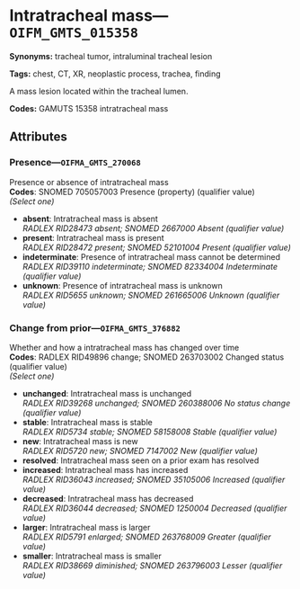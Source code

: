 # Intratracheal mass—`OIFM_GMTS_015358`

**Synonyms:** tracheal tumor, intraluminal tracheal lesion

**Tags:** chest, CT, XR, neoplastic process, trachea, finding

A mass lesion located within the tracheal lumen.

**Codes:** GAMUTS 15358 intratracheal mass

## Attributes

### Presence—`OIFMA_GMTS_270068`

Presence or absence of intratracheal mass  
**Codes**: SNOMED 705057003 Presence (property) (qualifier value)  
*(Select one)*

- **absent**: Intratracheal mass is absent  
_RADLEX RID28473 absent; SNOMED 2667000 Absent (qualifier value)_
- **present**: Intratracheal mass is present  
_RADLEX RID28472 present; SNOMED 52101004 Present (qualifier value)_
- **indeterminate**: Presence of intratracheal mass cannot be determined  
_RADLEX RID39110 indeterminate; SNOMED 82334004 Indeterminate (qualifier value)_
- **unknown**: Presence of intratracheal mass is unknown  
_RADLEX RID5655 unknown; SNOMED 261665006 Unknown (qualifier value)_

### Change from prior—`OIFMA_GMTS_376882`

Whether and how a intratracheal mass has changed over time  
**Codes**: RADLEX RID49896 change; SNOMED 263703002 Changed status (qualifier value)  
*(Select one)*

- **unchanged**: Intratracheal mass is unchanged  
_RADLEX RID39268 unchanged; SNOMED 260388006 No status change (qualifier value)_
- **stable**: Intratracheal mass is stable  
_RADLEX RID5734 stable; SNOMED 58158008 Stable (qualifier value)_
- **new**: Intratracheal mass is new  
_RADLEX RID5720 new; SNOMED 7147002 New (qualifier value)_
- **resolved**: Intratracheal mass seen on a prior exam has resolved  
- **increased**: Intratracheal mass has increased  
_RADLEX RID36043 increased; SNOMED 35105006 Increased (qualifier value)_
- **decreased**: Intratracheal mass has decreased  
_RADLEX RID36044 decreased; SNOMED 1250004 Decreased (qualifier value)_
- **larger**: Intratracheal mass is larger  
_RADLEX RID5791 enlarged; SNOMED 263768009 Greater (qualifier value)_
- **smaller**: Intratracheal mass is smaller  
_RADLEX RID38669 diminished; SNOMED 263796003 Lesser (qualifier value)_